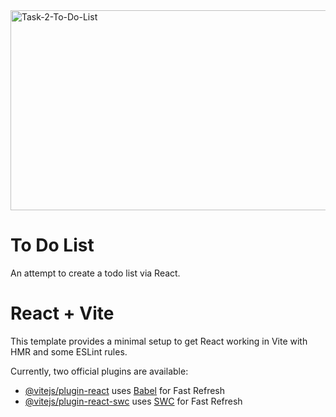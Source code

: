 <img src="https://socialify.git.ci/zibusisojnduna/Task-2-To-Do-List/image?language=1&owner=1&name=1&stargazers=1&theme=Light" alt="Task-2-To-Do-List" width="640" height="320" />

<h1>To Do List</h1>
An attempt to create a todo list via React.

# React + Vite

This template provides a minimal setup to get React working in Vite with HMR and some ESLint rules.

Currently, two official plugins are available:

- [@vitejs/plugin-react](https://github.com/vitejs/vite-plugin-react/blob/main/packages/plugin-react/README.md) uses [Babel](https://babeljs.io/) for Fast Refresh
- [@vitejs/plugin-react-swc](https://github.com/vitejs/vite-plugin-react-swc) uses [SWC](https://swc.rs/) for Fast Refresh
